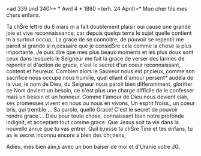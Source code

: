 <ad 339 und 340>* <Calw>* Avril 4 <Sonntag>* 1880
 <(erh. 24 April)>*
Mon cher fils mes chers enfans.

Ta chŠre lettre du 6 mars m a fait doublement plaisir oui cause une grande joie et vive reconnaissance; car depuis quelqs tems le sujet quelle contient m a surtout occup‚. La grace de se connoitre, de pouvoir se repentir me paroit si grande si n‚cessaire que je considŠre cela comme la chose la plus importante. Je puis dire que mes plus beaux moments et les plus doux sont ceux dans lesquels le Seigneur me fait la grace de verser des larmes de repentir et d'action de grace, c'est le secret d'un coeur reconnaissant, content et heureux. Combien alors le Sauveur nous est pr‚cieux, comme son sacrifice nous occupe nous humilie, quel ellant d'amour persent* audela de la vue, le nom de Dieu, du Seigneur nous paroit bien differamment, glorifier ce Nom devient un besoin, ce n'est plus une charge difficile de le confesser mais un besoin et un honneur. Comme l'amour de Dieu nous devient clair, ses promesses vivent en nous ou nous en vivons, Un esprit froiss‚, un coeur bris‚ qui tremble … Sa parole, quelle Grace! C'est le secret de pouvoir rendre grace … Dieu pour toute chose, connaissant bien notre profonde indignit‚ et acceptant tout comme grace. Que Jesus soit ta vie dans la nouvelle ann‚e que tu vas entrer. Quil b‚nisse ta chŠre Tine et tes enfans, tu as le secret inconnu encore a bien des chr‚tiens,

Adieu, mes bien aim‚s avec un bon baiser de moi et d'Uranie
 votre JG.
